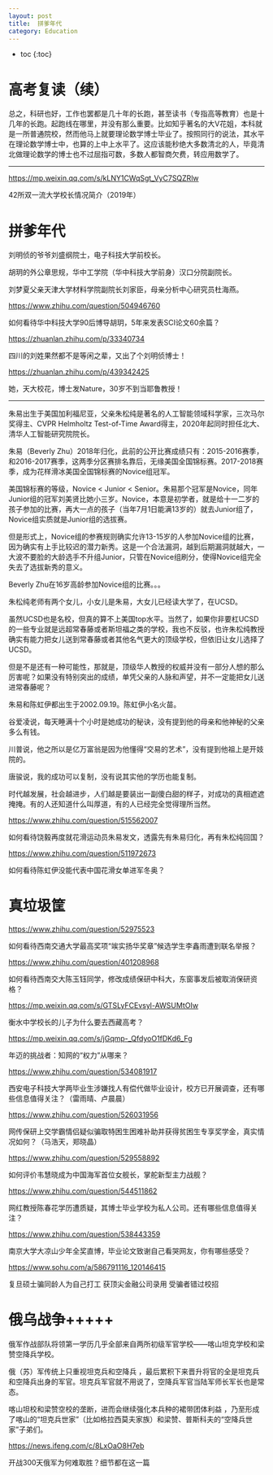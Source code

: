 ```yaml
---
layout: post
title:  拼爹年代
category: Education 
---
```


* toc
{:toc}

# 高考复读（续）

总之，科研也好，工作也罢都是几十年的长跑，甚至读书（专指高等教育）也是十几年的长跑。起跑线在哪里，并没有那么重要。比如知乎著名的大V花姐，本科就是一所普通院校，然而他马上就要理论数学博士毕业了。按照同行的说法，其水平在理论数学博士中，也算的上中上水平了。这应该能秒绝大多数清北的人，毕竟清北做理论数学的博士也不过屈指可数，多数人都智商欠费，转应用数学了。

---

https://mp.weixin.qq.com/s/kLNY1CWqSgt_VyC7SQZRlw

42所双一流大学校长情况简介（2019年）

# 拼爹年代

刘明侦的爷爷刘盛纲院士，电子科技大学前校长。

胡玥的外公章思规，华中工学院（华中科技大学前身）汉口分院副院长。

刘梦夏父亲天津大学材料学院副院长刘家臣，母亲分析中心研究员杜海燕。

https://www.zhihu.com/question/504946760

如何看待华中科技大学90后博导胡玥，5年来发表SCI论文60余篇？

https://zhuanlan.zhihu.com/p/33340734

四川的刘姓果然都不是等闲之辈，又出了个刘明侦博士！

https://zhuanlan.zhihu.com/p/439342425

她，天大校花，博士发Nature，30岁不到当耶鲁教授！

---

朱易出生于美国加利福尼亚，父亲朱松纯是著名的人工智能领域科学家，三次马尔奖得主、CVPR Helmholtz Test-of-Time Award得主，2020年起同时担任北大、清华人工智能研究院院长。

朱易（Beverly Zhu）2018年归化，此前的公开比赛成绩只有：2015-2016赛季，和2016-2017赛季，这两季分区赛排名靠后，无缘美国全国锦标赛。2017-2018赛季，成为花样滑冰美国全国锦标赛的Novice组冠军。

美国锦标赛的等级，Novice < Junior < Senior。朱易那个冠军是Novice，同年Junior组的冠军刘美贤比她小三岁。Novice，本意是初学者，就是给十一二岁的孩子参加的比赛，再大一点的孩子（当年7月1日能满13岁的）就去Junior组了，Novice组实质就是Junior组的选拔赛。

但是形式上，Novice组的参赛规则确实允许13-15岁的人参加Novice组的比赛，因为确实有上手比较迟的潜力新秀。这是一个合法漏洞，越到后期漏洞就越大，一大波不要脸的大龄选手不升组Junior，只管在Novice组刷分，使得Novice组完全失去了选拔新秀的意义。

Beverly Zhu在16岁高龄参加Novice组的比赛。。。

朱松纯老师有两个女儿，小女儿是朱易，大女儿已经读大学了，在UCSD。

虽然UCSD也是名校，但真的算不上美国top水平。当然了，如果你非要杠UCSD的一些专业就是远超常春藤或者斯坦福之类的学校，我也不反驳，也许朱松纯教授确实有能力把女儿送到常春藤或者其他名气更大的顶级学校，但依旧让女儿选择了UCSD。

但是不是还有一种可能性，那就是，顶级华人教授的权威并没有一部分人想的那么厉害呢？如果没有特别突出的成绩，单凭父亲的人脉和声望，并不一定能把女儿送进常春藤呢？

朱易和陈虹伊都出生于2002.09.19。陈虹伊小名火苗。

谷爱凌说，每天睡满十个小时是她成功的秘诀，没有提到他的母亲和他神秘的父亲多么有钱。

川普说，他之所以是亿万富翁是因为他懂得“交易的艺术”，没有提到他祖上是开妓院的。

唐骏说，我的成功可以复制，没有说其实他的学历也能复制。

时代越发展，社会越进步，人们越是要装出一副傻白甜的样子，对成功的真相遮遮掩掩。有的人还知道什么叫厚道，有的人已经完全觉得理所当然。

https://www.zhihu.com/question/515562007

如何看待饶毅再度就花滑运动员朱易发文，透露先有朱易归化，再有朱松纯回国？

https://www.zhihu.com/question/511972673

如何看待陈虹伊没能代表中国花滑女单进军冬奥？

# 真垃圾筐

https://www.zhihu.com/question/52975523

如何看待西南交通大学最高奖项“竢实扬华奖章”候选学生李鑫雨遭到联名举报？

https://www.zhihu.com/question/401208968

如何看待西南交大陈玉钰同学，修改成绩保研中科大，东窗事发后被取消保研资格？

https://mp.weixin.qq.com/s/GTSLyFCEvsyl-AWSUMtOIw

衡水中学校长的儿子为什么要去西藏高考？

https://mp.weixin.qq.com/s/jGqmp-_QfdyoO1fDKd6_Fg

年迈的挑战者：知网的“权力”从哪来？

https://www.zhihu.com/question/534081917

西安电子科技大学两毕业生涉嫌找人有偿代做毕业设计，校方已开展调查，还有哪些信息值得关注？（雷雨晴、卢晨晨）

https://www.zhihu.com/question/526031956

网传保研上交学霸情侣疑似骗取特困生困难补助并获得贫困生专享奖学金，真实情况如何？（马浩天，郑晓晶）

https://www.zhihu.com/question/529558892

如何评价韦慧晓成为中国海军首位女舰长，掌舵新型主力战舰？

https://www.zhihu.com/question/544511862

网红教授陈春花学历遭质疑，其博士毕业学校为私人公司。还有哪些信息值得关注？

https://www.zhihu.com/question/538443359

南京大学大凉山少年全奖直博，毕业论文致谢自己看哭网友，你有哪些感受？

https://www.sohu.com/a/586791116_120146415

复旦硕士骗同龄人为自己打工 获顶尖金融公司录用 受骗者错过校招

# 俄乌战争+++++

俄军作战部队将领第一学历几乎全部来自两所初级军官学校——喀山坦克学校和梁赞空降兵学校。

俄（苏）军传统上只重视坦克兵和空降兵 ，最后累积下来晋升将官的全是坦克兵和空降兵出身的军官。坦克兵军官就不用说了，空降兵军官当陆军师长军长也是常态。

喀山坦校和梁赞空校的垄断，进而会继续强化本兵种的裙带团体利益 ，乃至形成了喀山的“坦克兵世家”（比如格拉西莫夫家族）和梁赞、普斯科夫的“空降兵世家”子弟们。

https://news.ifeng.com/c/8LxOaO8H7eb

开战300天俄军为何难取胜？细节都在这一篇
